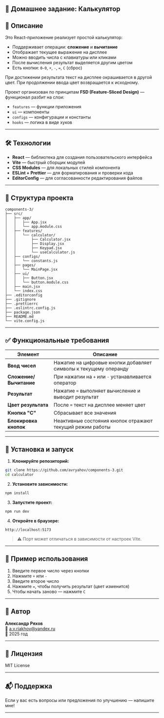 ## 🧮 Домашнее задание: Калькулятор

## 🧾 Описание
Это React-приложение реализует простой калькулятор:
- Поддерживает операции: **сложение** и **вычитание**
- Отображает текущее выражение на дисплее
- Можно вводить числа с клавиатуры или кликами
- После вычисления результат выделяется другим цветом
- Есть кнопки: `0–9`, `+`, `-`, `=`, `C` (сброс)

При достижении результата текст на дисплее окрашивается в другой цвет. При продолжении ввода цвет возвращается к исходному.

Проект организован по принципам **FSD (Feature-Sliced Design)** — функционал разбит на слои:
- `features` — функции приложения
- `ui` — компоненты
- `configs` — конфигурации и константы
- `hooks` — логика в виде хуков

---

## 🛠 Технологии
- **React** — библиотека для создания пользовательского интерфейса
- **Vite** — быстрый сборщик модулей
- **CSS Modules** — для локальных стилей компонента
- **ESLint + Prettier** — для форматирования и проверки кода
- **EditorConfig** — для согласованности редактирования файлов

---

## 📁 Структура проекта

```
components-3/
├── src/
│   ├── app/
│   │   ├── App.jsx
│   │   └── app.module.css
│   ├── features/
│   │   └── calculator/
│   │       ├── Calculator.jsx
│   │       ├── Display.jsx
│   │       ├── Keypad.jsx
│   │       └── useCalculator.js
│   ├── configs/
│   │   └── constants.js
│   ├── pages/
│   │   └── MainPage.jsx
│   ├── ui/
│   │   ├── Button.jsx
│   │   └── button.module.css
│   ├── main.jsx
│   └── index.css
├── .editorconfig
├── .gitignore
├── .prettierrc
├── .eslintrc.config.js
├── package.json
├── README.md
└── vite.config.js
```

---

## ✅ Функциональные требования

| Элемент | Описание |
|--------|----------|
| **Ввод чисел** | Нажатие на цифровые кнопки добавляет символы к текущему операнду |
| **Сложение/Вычитание** | При нажатии на `+` или `-` устанавливается оператор |
| **Результат** | Нажатие `=` выполняет вычисление и выводит результат |
| **Цвет результата** | После `=` текст на дисплее меняет цвет |
| **Кнопка "С"** | Сбрасывает все значения |
| **Блокировка кнопок** | Неактивные состояния кнопок отражают текущий режим работы |

---

## 🔧 Установка и запуск

1. **Клонируйте репозиторий:**
```bash
git clone https://github.com/avryahov/components-3.git
cd calculator
```

2. **Установите зависимости:**
```bash
npm install
```

3. **Запустите проект:**
```bash
npm run dev
```

4. **Откройте в браузере:**
```
http://localhost:5173
```

> ⚠️ Порт может отличаться в зависимости от настроек Vite.

---

## 🧪 Пример использования
1. Введите первое число через кнопки
2. Нажмите `+` или `-`
3. Введите второе число
4. Нажмите `=`, чтобы получить результат (цвет изменится)
5. Чтобы начать заново — нажмите `C`

---

## 📝 Автор

**Александр Ряхов**  
📧 a.v.rjakhov@yandex.ru  
📅 2025 год

---

## 📌 Лицензия

MIT License

---

## 📬 Поддержка

Если у вас есть вопросы или предложения по улучшению — напишите мне!

---